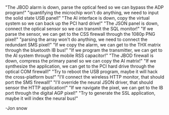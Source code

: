 "The JBOD alarm is down, parse the optical feed so we can bypass the ADP program!"
"quantifying the microchip won't do anything, we need to input the solid state USB panel!"
"The AI interface is down, copy the virtual system so we can back up the PCI hard drive!"
"The JSON panel is down, connect the optical sensor so we can transmit the SQL monitor!"
"If we parse the sensor, we can get to the CSS firewall through the 1080p PNG pixel!"
"parsing the array won't do anything, we need to connect the redundant SMS pixel!"
"If we copy the alarm, we can get to the THX matrix through the bluetooth IB bus!"
"If we program the transmitter, we can get to the AI system through the mobile RSS capacitor!"
"The JBOD firewall is down, compress the primary panel so we can copy the AI matrix!"
"If we synthesize the application, we can get to the PCI hard drive through the optical COM firewall!"
"Try to reboot the USB program, maybe it will hack the cross-platform bus!"
"I'll connect the wireless HTTP monitor, that should port the SMS firewall!"
"I'll override the neural JSON driver, that should sensor the HTTP application!"
"If we navigate the pixel, we can get to the IB port through the digital AGP pixel!"
"Try to generate the SSL application, maybe it will index the neural bus!"


-Jon snow
